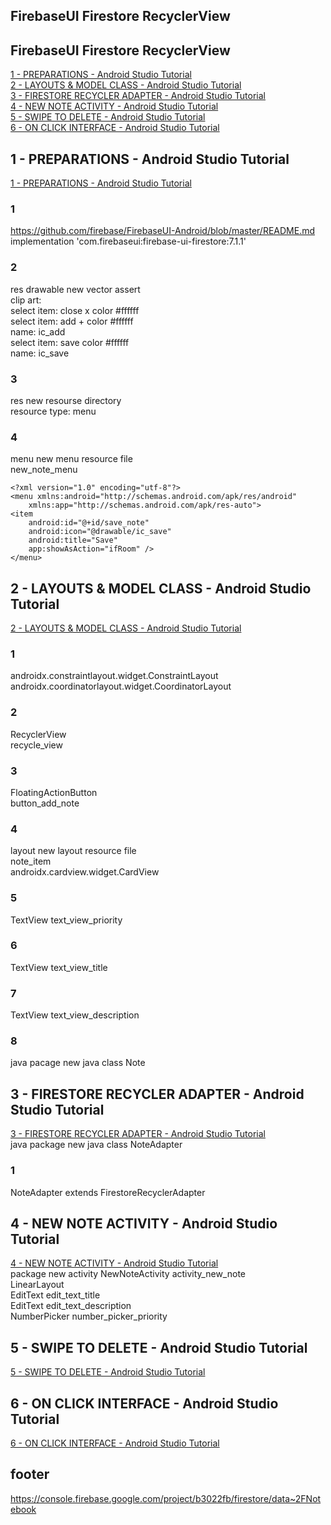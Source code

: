 ## FirebaseUI Firestore RecyclerView
## FirebaseUI Firestore RecyclerView
[1 - PREPARATIONS - Android Studio Tutorial](#1---PREPARATIONS---Android-Studio-Tutorial)  
[2 - LAYOUTS & MODEL CLASS - Android Studio Tutorial](#2---LAYOUTS-&-MODEL-CLASS---Android-Studio-Tutorial)  
[3 - FIRESTORE RECYCLER ADAPTER - Android Studio Tutorial](#3---FIRESTORE-RECYCLER-ADAPTER---Android-Studio-Tutorial)  
[4 - NEW NOTE ACTIVITY - Android Studio Tutorial](#4---NEW-NOTE-ACTIVITY---Android-Studio-Tutorial)  
[5 - SWIPE TO DELETE - Android Studio Tutorial](#5---SWIPE-TO-DELETE---Android-Studio-Tutorial)  
[6 - ON CLICK INTERFACE - Android Studio Tutorial](#6---ON-CLICK-INTERFACE---Android-Studio-Tutorial)  
## 1 - PREPARATIONS - Android Studio Tutorial  
[1 - PREPARATIONS - Android Studio Tutorial](https://www.youtube.com/watch?v=ub6mNHWGVHw&list=PLrnPJCHvNZuAXdWxOzsN5rgG2M4uJ8bH1&index=1)  
### 1
https://github.com/firebase/FirebaseUI-Android/blob/master/README.md  
    implementation 'com.firebaseui:firebase-ui-firestore:7.1.1'
### 2
res drawable new vector assert   
clip art:  
select item: close x color #ffffff  
select item: add + color #ffffff  
name: ic_add  
select item: save  color #ffffff  
name: ic_save  
### 3
res new resourse directory  
resource type: menu  
### 4
menu new menu resource file  
new_note_menu  
```
<?xml version="1.0" encoding="utf-8"?>
<menu xmlns:android="http://schemas.android.com/apk/res/android"
    xmlns:app="http://schemas.android.com/apk/res-auto">
<item
    android:id="@+id/save_note"
    android:icon="@drawable/ic_save"
    android:title="Save"
    app:showAsAction="ifRoom" />
</menu>
```
## 2 - LAYOUTS & MODEL CLASS - Android Studio Tutorial  
[2 - LAYOUTS & MODEL CLASS - Android Studio Tutorial](https://www.youtube.com/watch?v=RFFu3dP5JDk&list=PLrnPJCHvNZuAXdWxOzsN5rgG2M4uJ8bH1&index=2)  
### 1
androidx.constraintlayout.widget.ConstraintLayout   
androidx.coordinatorlayout.widget.CoordinatorLayout  
### 2
RecyclerView  
recycle_view
### 3
FloatingActionButton  
button_add_note  
### 4
layout new layout resource file  
note_item  
androidx.cardview.widget.CardView  
### 5
TextView  text_view_priority
### 6
TextView  text_view_title  
### 7
TextView  text_view_description  
### 8
java pacage new java class  Note  

## 3 - FIRESTORE RECYCLER ADAPTER - Android Studio Tutorial  
[3 - FIRESTORE RECYCLER ADAPTER - Android Studio Tutorial](https://www.youtube.com/watch?v=lAGI6jGS4vs&list=PLrnPJCHvNZuAXdWxOzsN5rgG2M4uJ8bH1&index=3)  
java package new java class  NoteAdapter  
### 1
NoteAdapter extends FirestoreRecyclerAdapter  

## 4 - NEW NOTE ACTIVITY - Android Studio Tutorial  
[4 - NEW NOTE ACTIVITY - Android Studio Tutorial](https://www.youtube.com/watch?v=1YMK2SatG8o&list=PLrnPJCHvNZuAXdWxOzsN5rgG2M4uJ8bH1&index=4)  
package new activity 
NewNoteActivity activity_new_note   
LinearLayout  
EditText edit_text_title  
EditText edit_text_description  
NumberPicker number_picker_priority  


## 5 - SWIPE TO DELETE - Android Studio Tutorial  
[5 - SWIPE TO DELETE - Android Studio Tutorial](https://www.youtube.com/watch?v=dTuhMFP-a1g&list=PLrnPJCHvNZuAXdWxOzsN5rgG2M4uJ8bH1&index=5)  
  
## 6 - ON CLICK INTERFACE - Android Studio Tutorial  
[6 - ON CLICK INTERFACE - Android Studio Tutorial](https://www.youtube.com/watch?v=3WR4QAiVuCw&list=PLrnPJCHvNZuAXdWxOzsN5rgG2M4uJ8bH1&index=6)  
  
## footer
https://console.firebase.google.com/project/b3022fb/firestore/data~2FNotebook  
